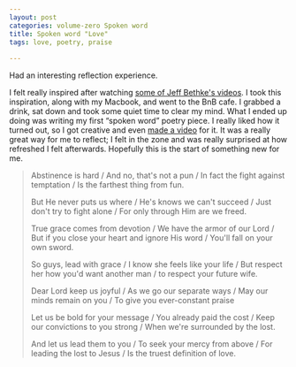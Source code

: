 ```yaml
---
layout: post
categories: volume-zero Spoken word
title: Spoken word "Love"
tags: love, poetry, praise
  
---
```



Had an interesting reflection experience.

I felt really inspired after watching [some of Jeff Bethke's videos](http://www.youtube.com/user/bball1989). I took this inspiration, along with my Macbook, and went to the BnB cafe. I grabbed a drink, sat down and took some quiet time to clear my mind. What I ended up doing was writing my first “spoken word” poetry piece. I really liked how it turned out, so I got creative and even [made a video](http://youtu.be/ZPvXsyCDYs0) for it. It was a really great way for me to reflect; I felt in the zone and was really surprised at how refreshed I felt afterwards. Hopefully this is the start of something new for me.

> Abstinence is hard / And no, that's not a pun / In fact the fight against temptation / Is the farthest thing from fun.
>
> But He never puts us where / He's knows we can't succeed / Just don't try to fight alone / For only through Him are we freed.
>
> True grace comes from devotion / We have the armor of our Lord / But if you close your heart and ignore His word / You'll fall on your own sword.
>
> So guys, lead with grace / I know she feels like your life / But respect her how you'd want another man / to respect your future wife.
>
> Dear Lord keep us joyful / As we go our separate ways / May our minds remain on you / To give you ever-constant praise
>
> Let us be bold for your message / You already paid the cost / Keep our convictions to you strong / When we're surrounded by the lost.
>
> And let us lead them to you / To seek your mercy from above / For leading the lost to Jesus / Is the truest definition of love.
